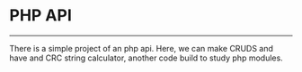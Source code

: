 <h1>PHP API</h1>
<hr/>
<p>There is a simple project of an php api. Here, we can make CRUDS and have and CRC string calculator, another code build to study php modules.</p> 